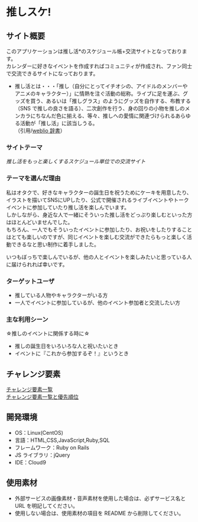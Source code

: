 # 推しスケ!

## サイト概要
このアプリケーションは推し活*のスケジュール帳+交流サイトとなっております。</br>
カレンダーに好きなイベントを作成すればコミュニティが作成され、ファン同士で交流できるサイトになっております。</br>

* 推し活とは・・・「推し（自分にとってイチオシの、アイドルのメンバーやアニメのキャラクター）」に情熱を注ぐ活動の総称。ライブに足を運ぶ、グッズを買う、あるいは「推しグラス」のようにグッズを自作する、布教する（SNS で推しの良さを語る）、二次創作を行う、身の回りの小物を推しのメンカラにちなんだ色に揃える、等々、推しへの愛情に関連づけられるあらゆる活動が「推し活」に該当しうる。</br>
  （引用/[weblio 辞書](https://www.weblio.jp/content/%E6%8E%A8%E3%81%97%E6%B4%BB)）


### サイトテーマ
 *推し活をもっと楽しくするスケジュール単位での交流サイト*


### テーマを選んだ理由
私はオタクで、好きなキャラクターの誕生日を祝うためにケーキを用意したり、イラストを描いてSNSにUPしたり、公式で開催されるライブイベントやトークイベントに参加していたり推し活を楽しんでいます。</br>
しかしながら、身近な人で一緒にそういった推し活をどっぷり楽しむといった方はほとんどいませんでした。</br>
もちろん、一人でもそういったイベントに参加したり、お祝いをしたりすることはとても楽しいのですが、同じイベントを楽しむ交流ができたらもっと楽しく活動できるなと思い制作に着手しました。</br>

いつもぼっちで楽しんでいるが、他の人とイベントを楽しみたいと思っている人に届けられれば幸いです。


### ターゲットユーザ
- 推している人物やキャラクターがいる方
- 一人でイベントに参加しているが、他のイベント参加者と交流したい方

### 主な利用シーン

☆推しのイベントに関係する時に☆
- 推しの誕生日をいろいろな人と祝いたいとき
- イベントに『これから参加するぞ！』というとき


## チャレンジ要素

[チャレンジ要素一覧](https://docs.google.com/spreadsheets/d/1hUAmSCxwUCo95x0j8BiK1SSDnThuxjX5V71wlllhOaw/edit#gid=0)</br>
[チャレンジ要素一覧と優先順位](https://docs.google.com/spreadsheets/d/1Dy2V9ide4YK0uVMiaJElLjA7scAmDhEMHI9GaVzgIGc/edit#gid=0)

## 開発環境

- OS：Linux(CentOS)
- 言語：HTML,CSS,JavaScript,Ruby,SQL
- フレームワーク：Ruby on Rails
- JS ライブラリ：jQuery
- IDE：Cloud9

## 使用素材

- 外部サービスの画像素材・音声素材を使用した場合は、必ずサービス名と URL を明記してください。
- 使用しない場合は、使用素材の項目を README から削除してください。
